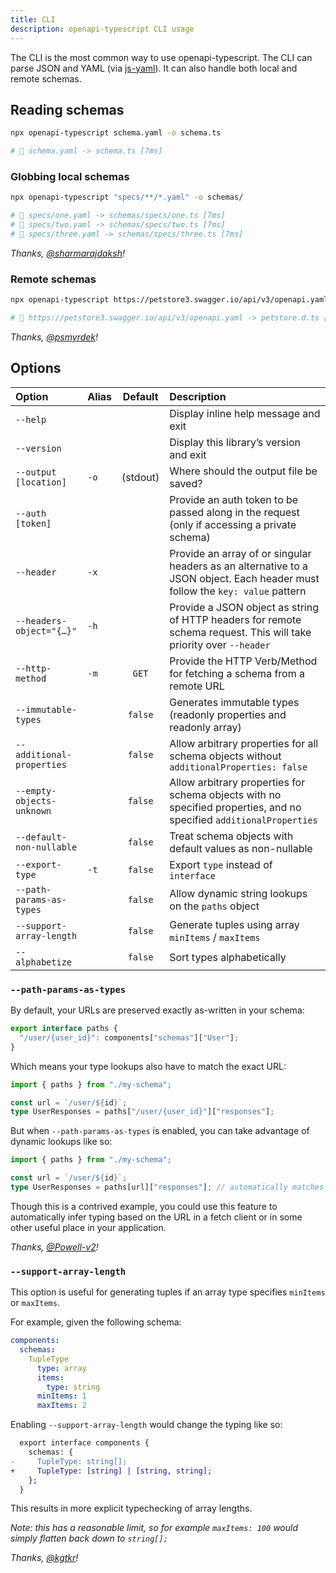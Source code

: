 ```yaml
---
title: CLI
description: openapi-typescript CLI usage
---
```


The CLI is the most common way to use openapi-typescript. The CLI can parse JSON and YAML (via <a href="https://www.npmjs.com/package/js-yaml" target="_blank" rel="noopener noreferrer">js-yaml</a>). It can also handle both local and remote schemas.

## Reading schemas

```bash
npx openapi-typescript schema.yaml -o schema.ts

# 🚀 schema.yaml -> schema.ts [7ms]
```

### Globbing local schemas

```bash
npx openapi-typescript "specs/**/*.yaml" -o schemas/

# 🚀 specs/one.yaml -> schemas/specs/one.ts [7ms]
# 🚀 specs/two.yaml -> schemas/specs/two.ts [7ms]
# 🚀 specs/three.yaml -> schemas/specs/three.ts [7ms]
```

_Thanks, [@sharmarajdaksh](https://github.com/sharmarajdaksh)!_

### Remote schemas

```bash
npx openapi-typescript https://petstore3.swagger.io/api/v3/openapi.yaml -o petstore.d.ts

# 🚀 https://petstore3.swagger.io/api/v3/openapi.yaml -> petstore.d.ts [250ms]
```

_Thanks, [@psmyrdek](https://github.com/psmyrdek)!_

## Options

| Option                    | Alias | Default  | Description                                                                                                                  |
| :------------------------ | :---- | :------: | :--------------------------------------------------------------------------------------------------------------------------- |
| `--help`                  |       |          | Display inline help message and exit                                                                                         |
| `--version`               |       |          | Display this library’s version and exit                                                                                      |
| `--output [location]`     | `-o`  | (stdout) | Where should the output file be saved?                                                                                       |
| `--auth [token]`          |       |          | Provide an auth token to be passed along in the request (only if accessing a private schema)                                 |
| `--header`                | `-x`  |          | Provide an array of or singular headers as an alternative to a JSON object. Each header must follow the `key: value` pattern |
| `--headers-object="{…}"`  | `-h`  |          | Provide a JSON object as string of HTTP headers for remote schema request. This will take priority over `--header`           |
| `--http-method`           | `-m`  |  `GET`   | Provide the HTTP Verb/Method for fetching a schema from a remote URL                                                         |
| `--immutable-types`       |       | `false`  | Generates immutable types (readonly properties and readonly array)                                                           |
| `--additional-properties` |       | `false`  | Allow arbitrary properties for all schema objects without `additionalProperties: false`                                      |
| `--empty-objects-unknown` |       | `false`  | Allow arbitrary properties for schema objects with no specified properties, and no specified `additionalProperties`          |
| `--default-non-nullable`  |       | `false`  | Treat schema objects with default values as non-nullable                                                                     |
| `--export-type`           | `-t`  | `false`  | Export `type` instead of `interface`                                                                                         |
| `--path-params-as-types`  |       | `false`  | Allow dynamic string lookups on the `paths` object                                                                           |
| `--support-array-length`  |       | `false`  | Generate tuples using array `minItems` / `maxItems`                                                                          |
| `--alphabetize`           |       | `false`  | Sort types alphabetically                                                                                                    |

### `--path-params-as-types`

By default, your URLs are preserved exactly as-written in your schema:

```ts
export interface paths {
  "/user/{user_id}": components["schemas"]["User"];
}
```

Which means your type lookups also have to match the exact URL:

```ts
import { paths } from "./my-schema";

const url = `/user/${id}`;
type UserResponses = paths["/user/{user_id}"]["responses"];
```

But when `--path-params-as-types` is enabled, you can take advantage of dynamic lookups like so:

```ts
import { paths } from "./my-schema";

const url = `/user/${id}`;
type UserResponses = paths[url]["responses"]; // automatically matches `paths['/user/{user_id}']`
```

Though this is a contrived example, you could use this feature to automatically infer typing based on the URL in a fetch client or in some other useful place in your application.

_Thanks, [@Powell-v2](https://github.com/Powell-v2)!_

### `--support-array-length`

This option is useful for generating tuples if an array type specifies `minItems` or `maxItems`.

For example, given the following schema:

```yaml
components:
  schemas:
    TupleType
      type: array
      items:
        type: string
      minItems: 1
      maxItems: 2
```

Enabling `--support-array-length` would change the typing like so:

```diff
  export interface components {
    schemas: {
-     TupleType: string[];
+     TupleType: [string] | [string, string];
    };
  }
```

This results in more explicit typechecking of array lengths.

_Note: this has a reasonable limit, so for example `maxItems: 100` would simply flatten back down to `string[];`_

_Thanks, [@kgtkr](https://github.com/kgtkr)!_
